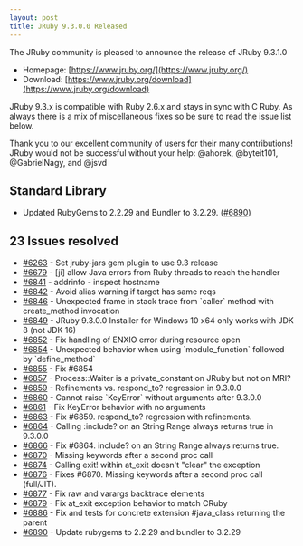 ```yaml
---
layout: post
title: JRuby 9.3.0.0 Released
---
```


The JRuby community is pleased to announce the release of JRuby 9.3.1.0

* Homepage: [https://www.jruby.org/](https://www.jruby.org/)
* Download: [https://www.jruby.org/download](https://www.jruby.org/download)

JRuby 9.3.x is compatible with Ruby 2.6.x and stays in sync with C Ruby. As always there is a mix of miscellaneous fixes so be sure to read the issue list below.

Thank you to our excellent community of users for their many contributions! JRuby would not be successful without your help: @ahorek, @byteit101, @GabrielNagy, and @jsvd

Standard Library
----------------

* Updated RubyGems to 2.2.29 and Bundler to 3.2.29. ([#6890](https://github.com/jruby/jruby/pull/6890))


23 Issues resolved
------------------

<ul>
<li><a href="https://github.com/jruby/jruby/issues/6263">#6263</a> - Set jruby-jars gem plugin to use 9.3 release</li>
<li><a href="https://github.com/jruby/jruby/pull/6679">#6679</a> - [ji] allow Java errors from Ruby threads to reach the handler</li>
<li><a href="https://github.com/jruby/jruby/pull/6841">#6841</a> - addrinfo - inspect hostname</li>
<li><a href="https://github.com/jruby/jruby/pull/6842">#6842</a> - Avoid alias warning if target has same reqs</li>
<li><a href="https://github.com/jruby/jruby/issues/6846">#6846</a> - Unexpected frame in stack trace from `caller` method with create_method invocation</li>
<li><a href="https://github.com/jruby/jruby/issues/6849">#6849</a> - JRuby 9.3.0.0 Installer for Windows 10 x64 only works with JDK 8 (not JDK 16)</li>
<li><a href="https://github.com/jruby/jruby/pull/6852">#6852</a> - Fix handling of ENXIO error during resource open</li>
<li><a href="https://github.com/jruby/jruby/issues/6854">#6854</a> - Unexpected behavior when using `module_function` followed by `define_method`</li>
<li><a href="https://github.com/jruby/jruby/pull/6855">#6855</a> - Fix #6854</li>
<li><a href="https://github.com/jruby/jruby/issues/6857">#6857</a> - Process::Waiter is a private_constant on JRuby but not on MRI?</li>
<li><a href="https://github.com/jruby/jruby/issues/6859">#6859</a> - Refinements vs. respond_to? regression in 9.3.0.0</li>
<li><a href="https://github.com/jruby/jruby/issues/6860">#6860</a> - Cannot raise `KeyError` without arguments after 9.3.0.0</li>
<li><a href="https://github.com/jruby/jruby/pull/6861">#6861</a> - Fix KeyError behavior with no arguments</li>
<li><a href="https://github.com/jruby/jruby/pull/6863">#6863</a> - Fix #6859.  respond_to? regression with refinements.</li>
<li><a href="https://github.com/jruby/jruby/issues/6864">#6864</a> - Calling :include? on an String Range always returns true in 9.3.0.0</li>
<li><a href="https://github.com/jruby/jruby/pull/6866">#6866</a> - Fix #6864. include? on an String Range always returns true.</li>
<li><a href="https://github.com/jruby/jruby/issues/6870">#6870</a> - Missing keywords after a second proc call</li>
<li><a href="https://github.com/jruby/jruby/issues/6874">#6874</a> - Calling exit! within at_exit doesn't "clear" the exception</li>
<li><a href="https://github.com/jruby/jruby/pull/6876">#6876</a> - Fixes #6870. Missing keywords after a second proc call (full/JIT).</li>
<li><a href="https://github.com/jruby/jruby/pull/6877">#6877</a> - Fix raw and varargs backtrace elements</li>
<li><a href="https://github.com/jruby/jruby/pull/6879">#6879</a> - Fix at_exit exception behavior to match CRuby</li>
<li><a href="https://github.com/jruby/jruby/pull/6886">#6886</a> - Fix and tests for concrete extension #java_class returning the parent</li>
<li><a href="https://github.com/jruby/jruby/pull/6890">#6890</a> - Update rubygems to 2.2.29 and bundler to 3.2.29</li>
</ul>
